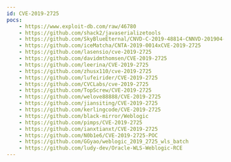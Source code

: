 ```yaml
---
id: CVE-2019-2725
pocs:
    - https://www.exploit-db.com/raw/46780
    - https://github.com/shack2/javaserializetools
    - https://github.com/SkyBlueEternal/CNVD-C-2019-48814-CNNVD-201904-961
    - https://github.com/iceMatcha/CNTA-2019-0014xCVE-2019-2725
    - https://github.com/lasensio/cve-2019-2725
    - https://github.com/davidmthomsen/CVE-2019-2725
    - https://github.com/leerina/CVE-2019-2725
    - https://github.com/zhusx110/cve-2019-2725
    - https://github.com/lufeirider/CVE-2019-2725
    - https://github.com/CVCLabs/cve-2019-2725
    - https://github.com/TopScrew/CVE-2019-2725
    - https://github.com/welove88888/CVE-2019-2725
    - https://github.com/jiansiting/CVE-2019-2725
    - https://github.com/kerlingcode/CVE-2019-2725
    - https://github.com/black-mirror/Weblogic
    - https://github.com/pimps/CVE-2019-2725
    - https://github.com/ianxtianxt/CVE-2019-2725
    - https://github.com/N0b1e6/CVE-2019-2725-POC
    - https://github.com/GGyao/weblogic_2019_2725_wls_batch
    - https://github.com/ludy-dev/Oracle-WLS-Weblogic-RCE
---
```

